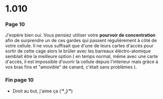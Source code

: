 # 1.010

### Page 10

J'espère bien oui. Vous pensiez utiliser votre **pourvoir de concentration** afin de surprendre un de ces gardes qui passent régulièrement à côté de votre cellule. Il ne vous suffisait que d'une de leurs cartes d'accès pour sortir de cette cage alors le brûler avec les barreaux éléctro-atomique semblait être la meilleure option \( en temps normal, même avec une carte d'accès, il est impossible d'ouvrir la cellule depuis l'interieur mais grâce à vos bras fins et "amovible" de canard, c'était sans problèmes \).

### Fin page 10

* Droit au but, j'aime ça \( ͡° ͜ʖ ͡°\)



